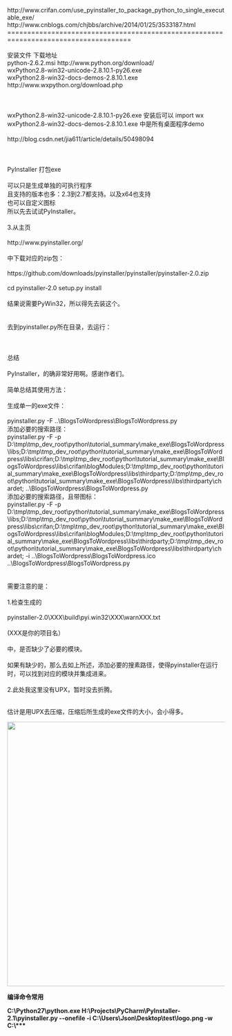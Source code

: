 <br />
<br />
<br />
http://www.crifan.com/use_pyinstaller_to_package_python_to_single_executable_exe/<br />
http://www.cnblogs.com/chjbbs/archive/2014/01/25/3533187.html<br />
=====================================================================================<br />
<br />
安装文件	下载地址<br />
python-2.6.2.msi	http://www.python.org/download/<br />
wxPython2.8-win32-unicode-2.8.10.1-py26.exe<br />
wxPython2.8-win32-docs-demos-2.8.10.1.exe	http://www.wxpython.org/download.php<br />
<br />
<br />
<br />
wxPython2.8-win32-unicode-2.8.10.1-py26.exe 安装后可以 import wx<br />
wxPython2.8-win32-docs-demos-2.8.10.1.exe 中是所有桌面程序demo<br />
<br />
http://blog.csdn.net/jia611/article/details/50498094<br />
<br />
<br />
<br />
PyInstaller 打包exe<br />
<br />
可以只是生成单独的可执行程序<br />
且支持的版本也多：2.3到2.7都支持。以及x64也支持<br />
也可以自定义图标<br />
所以先去试试PyInstaller。<br />
<br />
3.从主页<br />
<br />
http://www.pyinstaller.org/<br />
<br />
中下载对应的zip包：<br />
<br />
https://github.com/downloads/pyinstaller/pyinstaller/pyinstaller-2.0.zip<br />
<br />
cd pyinstaller-2.0 setup.py install<br />
<br />
结果说需要PyWin32，所以得先去装这个。<br />
<br />
<br />
去到pyinstaller.py所在目录，去运行：<br />
<br />
<br />
<br />
总结<br />
<br />
PyInstaller，的确非常好用啊。感谢作者们。<br />
<br />
简单总结其使用方法：<br />
<br />
生成单一的exe文件：<br />
<br />
pyinstaller.py -F ..\BlogsToWordpress\BlogsToWordpress.py<br />
添加必要的搜索路径：<br />
pyinstaller.py -F -p D:\tmp\tmp_dev_root\python\tutorial_summary\make_exe\BlogsToWordpress\libs;D:\tmp\tmp_dev_root\python\tutorial_summary\make_exe\BlogsToWordpress\libs\crifan;D:\tmp\tmp_dev_root\python\tutorial_summary\make_exe\BlogsToWordpress\libs\crifan\blogModules;D:\tmp\tmp_dev_root\python\tutorial_summary\make_exe\BlogsToWordpress\libs\thirdparty;D:\tmp\tmp_dev_root\python\tutorial_summary\make_exe\BlogsToWordpress\libs\thirdparty\chardet; ..\BlogsToWordpress\BlogsToWordpress.py<br />
添加必要的搜索路径，且带图标：<br />
pyinstaller.py -F -p D:\tmp\tmp_dev_root\python\tutorial_summary\make_exe\BlogsToWordpress\libs;D:\tmp\tmp_dev_root\python\tutorial_summary\make_exe\BlogsToWordpress\libs\crifan;D:\tmp\tmp_dev_root\python\tutorial_summary\make_exe\BlogsToWordpress\libs\crifan\blogModules;D:\tmp\tmp_dev_root\python\tutorial_summary\make_exe\BlogsToWordpress\libs\thirdparty;D:\tmp\tmp_dev_root\python\tutorial_summary\make_exe\BlogsToWordpress\libs\thirdparty\chardet; -i ..\BlogsToWordpress\BlogsToWordpress.ico ..\BlogsToWordpress\BlogsToWordpress.py<br />
&nbsp;<br />
<br />
需要注意的是：<br />
<br />
1.检查生成的<br />
<br />
pyinstaller-2.0\XXX\build\pyi.win32\XXX\warnXXX.txt<br />
<br />
(XXX是你的项目名）<br />
<br />
中，是否缺少了必要的模块。<br />
<br />
如果有缺少的，那么去如上所述，添加必要的搜素路径，使得pyinstaller在运行时，可以找到对应的模块并集成进来。<br />
<br />
2.此处我这里没有UPX，暂时没去折腾。<br />
<br />
<p>
	估计是用UPX去压缩，压缩后所生成的exe文件的大小，会小得多。
</p>
<p>
	<img src="http://images.cnitblog.com/blog/587257/201401/251143076323.png" alt="" width="605" height="611" title="" align="" /> 
</p>
<p>
	<strong>编译命令常用</strong> 
</p>
<p>
	<strong>C:\Python27\python.exe H:\Projects\PyCharm\PyInstaller-2.1\pyinstaller.py --onefile -i C:\Users\Json\Desktop\test\logo.png -w C:\***&nbsp;<br />
<br />
<br />
</strong> 
</p>
<div style="white-space:nowrap;">
	<br />
</div>